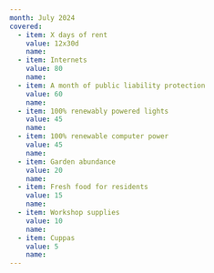 ```yaml
---
month: July 2024
covered:
  - item: X days of rent
    value: 12x30d
    name: 
  - item: Internets
    value: 80
    name: 
  - item: A month of public liability protection
    value: 60
    name: 
  - item: 100% renewably powered lights
    value: 45
    name: 
  - item: 100% renewable computer power
    value: 45
    name: 
  - item: Garden abundance
    value: 20
    name: 
  - item: Fresh food for residents
    value: 15
    name: 
  - item: Workshop supplies
    value: 10
    name: 
  - item: Cuppas
    value: 5
    name: 
---
```

